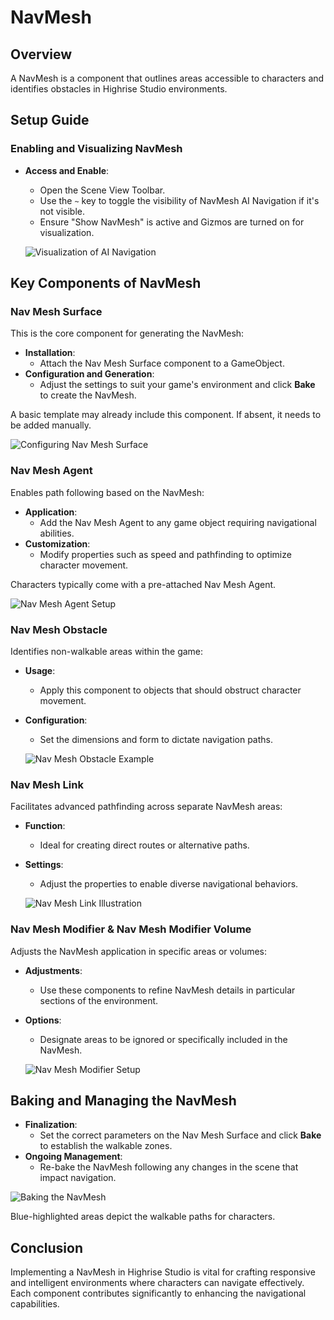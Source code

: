 # NavMesh

## Overview

A NavMesh is a component that outlines areas accessible to characters and identifies obstacles in Highrise Studio environments.

## Setup Guide

### Enabling and Visualizing NavMesh

- **Access and Enable**:
  - Open the Scene View Toolbar.
  - Use the `~` key to toggle the visibility of NavMesh AI Navigation if it's not visible.
  - Ensure "Show NavMesh" is active and Gizmos are turned on for visualization.

  ![Visualization of AI Navigation](/assets/learn/guides/studio/Lectures/AI-navigation.png)

## Key Components of NavMesh

### Nav Mesh Surface

This is the core component for generating the NavMesh:

- **Installation**:
  - Attach the Nav Mesh Surface component to a GameObject.
- **Configuration and Generation**:
  - Adjust the settings to suit your game's environment and click **Bake** to create the NavMesh.

<Note type="warning">
A basic template may already include this component. If absent, it needs to be added manually.
</Note>

  ![Configuring Nav Mesh Surface](/assets/learn/guides/studio/Lectures/navmesh-surface.png)

### Nav Mesh Agent

Enables path following based on the NavMesh:

- **Application**:
  - Add the Nav Mesh Agent to any game object requiring navigational abilities.
- **Customization**:
  - Modify properties such as speed and pathfinding to optimize character movement.

<Note type="warning">
Characters typically come with a pre-attached Nav Mesh Agent.
</Note>

  ![Nav Mesh Agent Setup](/assets/learn/guides/studio/Lectures/navmesh-agent.png)

### Nav Mesh Obstacle

Identifies non-walkable areas within the game:

- **Usage**:
  - Apply this component to objects that should obstruct character movement.
- **Configuration**:
  - Set the dimensions and form to dictate navigation paths.

  ![Nav Mesh Obstacle Example](/assets/learn/guides/studio/Lectures/navmesh-obstacle.png)

### Nav Mesh Link

Facilitates advanced pathfinding across separate NavMesh areas:

- **Function**:
  - Ideal for creating direct routes or alternative paths.
- **Settings**:
  - Adjust the properties to enable diverse navigational behaviors.

  ![Nav Mesh Link Illustration](/assets/learn/guides/studio/Lectures/navmesh-link.png)

### Nav Mesh Modifier & Nav Mesh Modifier Volume

Adjusts the NavMesh application in specific areas or volumes:

- **Adjustments**:
  - Use these components to refine NavMesh details in particular sections of the environment.
- **Options**:
  - Designate areas to be ignored or specifically included in the NavMesh.

  ![Nav Mesh Modifier Setup](/assets/learn/guides/studio/Lectures/navmesh-modifier.png)

## Baking and Managing the NavMesh

- **Finalization**:
  - Set the correct parameters on the Nav Mesh Surface and click **Bake** to establish the walkable zones.
- **Ongoing Management**:
  - Re-bake the NavMesh following any changes in the scene that impact navigation.

![Baking the NavMesh](/assets/learn/guides/studio/Lectures/bake-navmesh.png)

<Note type="info">
Blue-highlighted areas depict the walkable paths for characters.
</Note>

## Conclusion

Implementing a NavMesh in Highrise Studio is vital for crafting responsive and intelligent environments where characters can navigate effectively. Each component contributes significantly to enhancing the navigational capabilities.